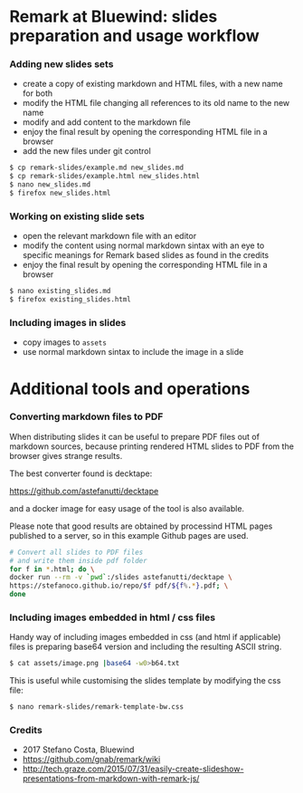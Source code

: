 # Remark at Bluewind: slides preparation and usage workflow

### Adding new slides sets

  - create a copy of existing markdown and HTML files, with a new name for both
  - modify the HTML file changing all references to its old name to the new name
  - modify and add content to the markdown file
  - enjoy the final result by opening the corresponding HTML file in a browser
  - add the new files under git control

```bash
$ cp remark-slides/example.md new_slides.md
$ cp remark-slides/example.html new_slides.html
$ nano new_slides.md
$ firefox new_slides.html
```

### Working on existing slide sets

  - open the relevant markdown file with an editor
  - modify the content using normal markdown sintax with an eye to
    specific meanings for Remark based slides as found in the credits
  - enjoy the final result by opening the corresponding HTML file in a browser

```bash
$ nano existing_slides.md
$ firefox existing_slides.html
```

### Including images in slides

  - copy images to `assets`
  - use normal markdown sintax to include the image in a slide

# Additional tools and operations

### Converting markdown files to PDF

When distributing slides it can be useful to prepare PDF files out of
markdown sources, because printing rendered HTML slides to PDF from the
browser gives strange results.

The best converter found is decktape:

https://github.com/astefanutti/decktape

and a docker image for easy usage of the tool is also available.

Please note that good results are obtained by processind HTML pages
published to a server, so in this example Github pages are used.

```bash
# Convert all slides to PDF files
# and write them inside pdf folder
for f in *.html; do \
docker run --rm -v `pwd`:/slides astefanutti/decktape \
https://stefanoco.github.io/repo/$f pdf/${f%.*}.pdf; \
done
```

### Including images embedded in html / css files

Handy way of including images embedded in css (and html if applicable) files is
preparing base64 version and including the resulting ASCII string.

```bash
$ cat assets/image.png |base64 -w0>b64.txt
```

This is useful while customising the slides template by modifying the
css file:

```bash
$ nano remark-slides/remark-template-bw.css
```

### Credits

- 2017 Stefano Costa, Bluewind
- https://github.com/gnab/remark/wiki
- http://tech.graze.com/2015/07/31/easily-create-slideshow-presentations-from-markdown-with-remark-js/

